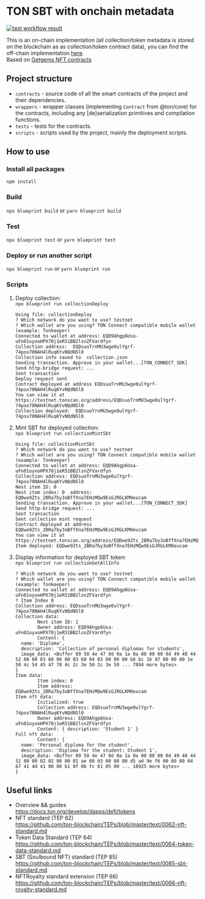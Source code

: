# TON SBT with onchain metadata
[![test workflow result](https://github.com/Stanislav-Povolotsky/ton--sbt-onchain/actions/workflows/test.yml/badge.svg)](https://github.com/Stanislav-Povolotsky/ton--sbt-onchain/actions/workflows/test.yml)

This is an on-chain implementation (all collection/token metadata is stored on the blockchain as as collection/token contract data), you can find the off-chain implementation [here](https://github.com/Stanislav-Povolotsky/ton--sbt-offchain).  
Based on [Getgems NFT contracts](https://github.com/getgems-io/nft-contracts/)

## Project structure

-   `contracts` - source code of all the smart contracts of the project and their dependencies.
-   `wrappers` - wrapper classes (implementing `Contract` from @ton/core) for the contracts, including any [de]serialization primitives and compilation functions.
-   `tests` - tests for the contracts.
-   `scripts` - scripts used by the project, mainly the deployment scripts.

## How to use

### Install all packages

`npm install`

### Build

`npx blueprint build` or `yarn blueprint build`

### Test

`npx blueprint test` or `yarn blueprint test`

### Deploy or run another script

`npx blueprint run` or `yarn blueprint run`

### Scripts

1. Deploy collection:  
   `npx blueprint run collectionDeploy`
   ```shell
   Using file: collectionDeploy
   ? Which network do you want to use? testnet
   ? Which wallet are you using? TON Connect compatible mobile wallet (example: Tonkeeper)
   Connected to wallet at address: EQD9Ahgp6Uxa-uFn01oyxoHPX70j1eR51BB2lsnZFVardfyn
   Collection address:  EQDsuoTrnMU3wge0ulYgrf-74pox70NAH4lRuqKYvNQdN5l0
   Collection info saved to  collection.json
   Sending transaction. Approve in your wallet...[TON_CONNECT_SDK] Send http-bridge request: ...
   Sent transaction
   Deploy request sent
   Contract deployed at address EQDsuoTrnMU3wge0ulYgrf-74pox70NAH4lRuqKYvNQdN5l0
   You can view it at https://testnet.tonscan.org/address/EQDsuoTrnMU3wge0ulYgrf-74pox70NAH4lRuqKYvNQdN5l0
   Collection deployed:  EQDsuoTrnMU3wge0ulYgrf-74pox70NAH4lRuqKYvNQdN5l0
   ```
3. Mint SBT for deployed collection:  
   `npx blueprint run collectionMintSbt`
   ```shell
   Using file: collectionMintSbt
   ? Which network do you want to use? testnet
   ? Which wallet are you using? TON Connect compatible mobile wallet (example: Tonkeeper)
   Connected to wallet at address: EQD9Ahgp6Uxa-uFn01oyxoHPX70j1eR51BB2lsnZFVardfyn
   Collection address: EQDsuoTrnMU3wge0ulYgrf-74pox70NAH4lRuqKYvNQdN5l0
   Next item ID: 0
   Next item index: 0  address: EQDwe9Zts_2BRa7by3oBffXna7EHzMQw9EsGJRGLKM0eucam
   Sending transaction. Approve in your wallet...[TON_CONNECT_SDK] Send http-bridge request: ...
   Sent transaction
   Sent collection mint request
   Contract deployed at address EQDwe9Zts_2BRa7by3oBffXna7EHzMQw9EsGJRGLKM0eucam
   You can view it at https://testnet.tonscan.org/address/EQDwe9Zts_2BRa7by3oBffXna7EHzMQw9EsGJRGLKM0eucam
   Item deployed: EQDwe9Zts_2BRa7by3oBffXna7EHzMQw9EsGJRGLKM0eucam
   ```
5. Display information for deployed SBT token:  
   `npx blueprint run collectionGetAllInfo`
   ```shell
   ? Which network do you want to use? testnet
   ? Which wallet are you using? TON Connect compatible mobile wallet (example: Tonkeeper)
   Connected to wallet at address: EQD9Ahgp6Uxa-uFn01oyxoHPX70j1eR51BB2lsnZFVardfyn
   ? Item Index 0
   Collection address: EQDsuoTrnMU3wge0ulYgrf-74pox70NAH4lRuqKYvNQdN5l0
   Collection data:
           Next item ID: 1
           Owner address: EQD9Ahgp6Uxa-uFn01oyxoHPX70j1eR51BB2lsnZFVardfyn
           Content: {
     name: 'Diploma',
     description: 'Collection of personal diplomas for students',
     image_data: <Buffer 89 50 4e 47 0d 0a 1a 0a 00 00 00 0d 49 48 44 52 00 00 03 60 00 00 03 60 04 03 00 00 00 b8 bc 16 97 00 00 00 1e 50 4c 54 45 47 70 4c 2c 3e 50 2c 3e 50 ... 7894 more bytes>
   }
   Item data:
           Item index: 0
           Item address: EQDwe9Zts_2BRa7by3oBffXna7EHzMQw9EsGJRGLKM0eucam
   Item nft data:
           Initialized: true
           Collection address: EQDsuoTrnMU3wge0ulYgrf-74pox70NAH4lRuqKYvNQdN5l0
           Owner address: EQD9Ahgp6Uxa-uFn01oyxoHPX70j1eR51BB2lsnZFVardfyn
           Content: { description: 'Student 1' }
   Full nft data:
           Content: {
     name: 'Personal diploma for the student',
     description: 'Diploma for the student: Student 1',
     image_data: <Buffer 89 50 4e 47 0d 0a 1a 0a 00 00 00 0d 49 48 44 52 00 00 02 02 00 00 01 ae 08 03 00 00 00 d5 ad 9e f6 00 00 00 04 67 41 4d 41 00 00 b1 8f 0b fc 61 05 00 ... 18925 more bytes>
   }
   ```

## Useful links

- Overview && guides  
  https://docs.ton.org/develop/dapps/defi/tokens
- NFT standard (TEP 62)  
  https://github.com/ton-blockchain/TEPs/blob/master/text/0062-nft-standard.md
- Token Data Standard (TEP 64)  
  https://github.com/ton-blockchain/TEPs/blob/master/text/0064-token-data-standard.md
- SBT (Soulbound NFT) standard (TEP 85)  
  https://github.com/ton-blockchain/TEPs/blob/master/text/0085-sbt-standard.md
- NFTRoyalty standard extension (TEP 66)  
  https://github.com/ton-blockchain/TEPs/blob/master/text/0066-nft-royalty-standard.md
